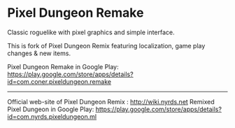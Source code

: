 Pixel Dungeon Remake
=====================

Classic roguelike with pixel graphics and simple interface.

This is fork of Pixel Dungeon Remix featuring localization, game play changes & new items.

 Pixel Dungeon Remake in Google Play: https://play.google.com/store/apps/details?id=com.coner.pixeldungeon.remake 



-------------------------------------------------------------------------------

Official web-site of Pixel Dungeon Remix : http://wiki.nyrds.net
Remixed Pixel Dungeon in Google Play: https://play.google.com/store/apps/details?id=com.nyrds.pixeldungeon.ml



